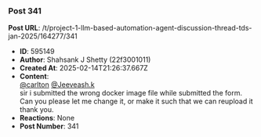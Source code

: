 ### Post 341
**Post URL**: /t/project-1-llm-based-automation-agent-discussion-thread-tds-jan-2025/164277/341
- **ID**: 595149
- **Author**: Shahsank J Shetty (22f3001011)
- **Created At**: 2025-02-14T21:26:37.667Z
- **Content**:  
  <a class="mention" href="/u/carlton">@carlton</a> <a class="mention" href="/u/jeeveash.k">@Jeeveash.k</a><br>
sir i submitted the wrong docker image file while submitted the form. Can you please let me change it, or make it such that we can reupload it<br>
thank you.
- **Reactions**: None
- **Post Number**: 341

